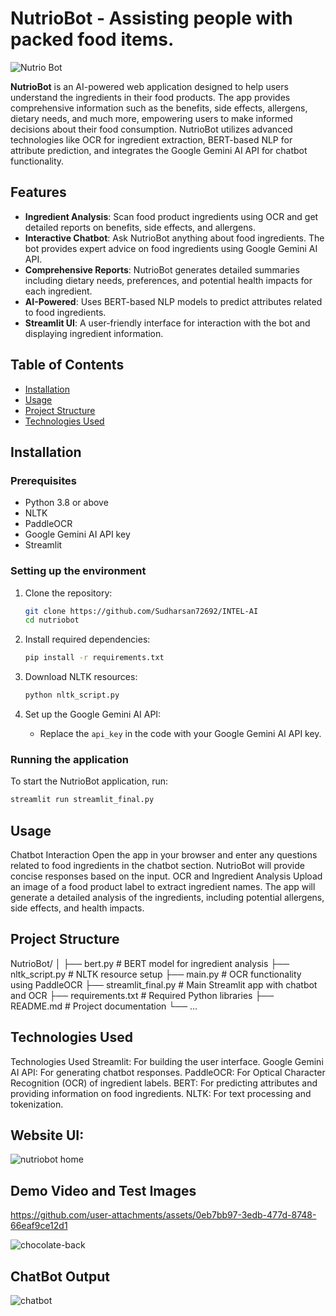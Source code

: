 # NutrioBot - Assisting people with packed food items.
![Nutrio Bot](https://github.com/user-attachments/assets/a1e58598-4fec-4cea-9175-a7d7beb50094)


**NutrioBot** is an AI-powered web application designed to help users understand the ingredients in their food products. The app provides comprehensive information such as the benefits, side effects, allergens, dietary needs, and much more, empowering users to make informed decisions about their food consumption. NutrioBot utilizes advanced technologies like OCR for ingredient extraction, BERT-based NLP for attribute prediction, and integrates the Google Gemini AI API for chatbot functionality.

## Features

- **Ingredient Analysis**: Scan food product ingredients using OCR and get detailed reports on benefits, side effects, and allergens.
- **Interactive Chatbot**: Ask NutrioBot anything about food ingredients. The bot provides expert advice on food ingredients using Google Gemini AI API.
- **Comprehensive Reports**: NutrioBot generates detailed summaries including dietary needs, preferences, and potential health impacts for each ingredient.
- **AI-Powered**: Uses BERT-based NLP models to predict attributes related to food ingredients.
- **Streamlit UI**: A user-friendly interface for interaction with the bot and displaying ingredient information.

## Table of Contents
- [Installation](#installation)
- [Usage](#usage)
- [Project Structure](#project-structure)
- [Technologies Used](#technologies-used)


## Installation

### Prerequisites
- Python 3.8 or above
- NLTK
- PaddleOCR
- Google Gemini AI API key
- Streamlit

### Setting up the environment
1. Clone the repository:
    ```bash
    git clone https://github.com/Sudharsan72692/INTEL-AI
    cd nutriobot
    ```

2. Install required dependencies:
    ```bash
    pip install -r requirements.txt
    ```

3. Download NLTK resources:
    ```bash
    python nltk_script.py
    ```

4. Set up the Google Gemini AI API:
    - Replace the `api_key` in the code with your Google Gemini AI API key.

### Running the application
To start the NutrioBot application, run:
```bash
streamlit run streamlit_final.py
```

## Usage
Chatbot Interaction
Open the app in your browser and enter any questions related to food ingredients in the chatbot section.
NutrioBot will provide concise responses based on the input.
OCR and Ingredient Analysis
Upload an image of a food product label to extract ingredient names.
The app will generate a detailed analysis of the ingredients, including potential allergens, side effects, and health impacts.

## Project Structure
NutrioBot/
│
├── bert.py              # BERT model for ingredient analysis
├── nltk_script.py       # NLTK resource setup
├── main.py              # OCR functionality using PaddleOCR
├── streamlit_final.py   # Main Streamlit app with chatbot and OCR
├── requirements.txt     # Required Python libraries
├── README.md            # Project documentation
└── ...


## Technologies Used
Technologies Used
Streamlit: For building the user interface.
Google Gemini AI API: For generating chatbot responses.
PaddleOCR: For Optical Character Recognition (OCR) of ingredient labels.
BERT: For predicting attributes and providing information on food ingredients.
NLTK: For text processing and tokenization.


## Website UI:
![nutriobot home](https://github.com/user-attachments/assets/9db669ec-0084-4e3d-a1dd-0f79a1458fc9)


## Demo Video and Test Images
https://github.com/user-attachments/assets/0eb7bb97-3edb-477d-8748-66eaf9ce12d1

![chocolate-back](https://github.com/user-attachments/assets/4d04187f-0eb4-40cf-bb64-3217d53d49b0)

## ChatBot Output
![chatbot](https://github.com/user-attachments/assets/2a930544-8824-494c-ae8c-1ab358603fdd)
